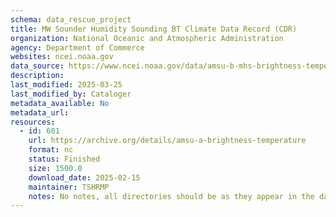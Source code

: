 ```yaml
---
schema: data_rescue_project 
title: MW Sounder Humidity Sounding BT Climate Data Record (CDR)
organization: National Oceanic and Atmospheric Administration
agency: Department of Commerce
websites: ncei.noaa.gov
data_source: https://www.ncei.noaa.gov/data/amsu-b-mhs-brightness-temperature/
description: 
last_modified: 2025-03-25
last_modified_by: Cataloger
metadata_available: No
metadata_url: 
resources:
  - id: 601
    url: https://archive.org/details/amsu-a-brightness-temperature
    format: nc
    status: Finished
    size: 1500.0
    download_date: 2025-02-15
    maintainer: TSHRMP
    notes: No notes, all directories should be as they appear in the dataset URL.
---
```

